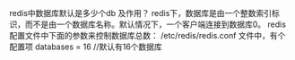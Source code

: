 redis中数据库默认是多少个db 及作用？ 
redis下，数据库是由一个整数索引标识，而不是由一个数据库名称。默认情况下，一个客户端连接到数据库0。 
redis配置文件中下面的参数来控制数据库总数： 
/etc/redis/redis.conf 
文件中，有个配置项 databases = 16 //默认有16个数据库

